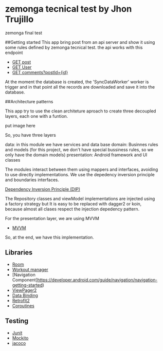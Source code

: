# zemonga tecnical test by Jhon Trujillo
zemonga final test

##Getting started
This app bring post from an api server and show it using some rules defined by zemonga tecnical test.
the api works with this endpoint 

* [GET post](https://jsonplaceholder.typicode.com/posts) 
* [GET User](https://jsonplaceholder.typicode.com/users) 
* [GET comments?postId={id}](https://jsonplaceholder.typicode.com/comments?postId=1) 

At the moment the database is created, the 'SyncDataWorker' worker is trigger and in that point all the records are downloaded and 
save it into the database.

##Architecture patterns

This app try to use the clean architeture aproach to create three decoupled layers, each one with a funtion. 

put image here 

So, you have three layers

data: in this module we have services and data base
domain: Businnes rules and models (for this project, we don't have special bussiness rules, so we only have the domain models)
presentation: Android framework and UI classes

The modules interact between them using mappers and interfaces, avoiding to use directly implementations. We use the depedency inversion
principle and boundaries interfaces.

[Dependency Inversion Principle (DIP)](https://stackify.com/dependency-inversion-principle/)

The Repository classes and viewModel implementations are injected using a factory strategy but It is easy to be replaced
with dagger2 or koin, because almost all clases respect the injection depedency pattern.

For the presentation layer, we are using MVVM
* [MVVM](https://developer.android.com/topic/libraries/architecture/viewmodel)

So, at the end, we have this implementation.



## Libraries
* [Room](https://developer.android.com/jetpack/androidx/releases/room)
* [Workout manager](https://developer.android.com/topic/libraries/architecture/workmanager/advanced/coroutineworker)
* [Navigation Component]https://developer.android.com/guide/navigation/navigation-getting-started)
* [ViewPager2](https://developer.android.com/jetpack/androidx/releases/viewpager2) 
* [Data Binding](https://developer.android.com/topic/libraries/data-binding) 
* [Retrofit2](https://square.github.io/retrofit/)
* [Coroutines](https://developer.android.com/kotlin/coroutines)

## Testing
* [Junit](https://developer.android.com/training/testing/unit-testing/local-unit-tests)
* [Mockito](https://site.mockito.org/)
* [jacoco](https://www.eclemma.org/jacoco/)


